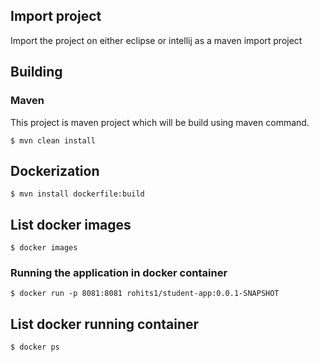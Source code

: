 ## Import project
Import the project on either eclipse or intellij as a maven import project

## Building

### Maven
This project is maven project which will be build using maven command.

```
$ mvn clean install
```

## Dockerization

```
$ mvn install dockerfile:build
```
## List docker images
```
$ docker images
```

### Running the application in docker container

```
$ docker run -p 8081:8081 rohits1/student-app:0.0.1-SNAPSHOT 
```

## List docker running container

```
$ docker ps
```